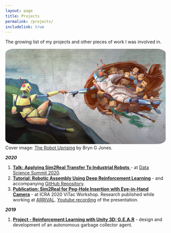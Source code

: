 ```yaml
---
layout: page
title: Projects
permalink: /projects/
includelink: true
---
```

The growing list of my projects and other pieces of work I was involved in.
<div class="imgcap">
<img src="/assets/e1aa5101d18cc5ed9e9b22670c7794b9_original.jpg" height="300" style="border-radius:5%">
<div class="thecap">Cover image: <a href="https://www.kickstarter.com/projects/bryngjones/the-robot-uprising">The Robot Uprising</a> by Bryn G Jones.</div>
</div>

<em>__2020__</em>

1. [__Talk: Applying Sim2Real Transfer To Industrial Robots__ ](https://www.youtube.com/watch?v=1BG5pC8WbTE)- at [Data Science Summit 2020](https://dssconf.pl).
2. [__Tutorial: Robotic Assembly Using Deep Reinforcement Learning__](https://link.medium.com/gwm2y0JdPab) - and accompanying [GitHub Repository](https://github.com/arrival-ltd/catalyst-rl-tutorial). 
3. [__Publication: Sim2Real for Peg-Hole Insertion with Eye-in-Hand Camera__](http://wordpress.csc.liv.ac.uk/smartlab/wp-content/uploads/sites/5/2020/05/ICRA2020ViTac_paper_2.pdf) - at ICRA 2020 ViTac Workshop. Research published while working at [ARRIVAL](https://arrival.com/). [Youtube recording](https://www.youtube.com/watch?v=qOtFIL3aHDg) of the presentation.

<em>__2019__</em>

1. [__Project - Reinforcement Learning with Unity 3D: G.E.A.R__](https://dtransposed.github.io/blog/GEAR) - design and development of an autonomous garbage collector agent.
